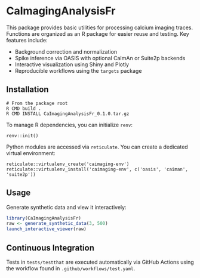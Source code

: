 # CaImagingAnalysisFr

This package provides basic utilities for processing calcium imaging traces. Functions are organized as an R package for easier reuse and testing. Key features include:

- Background correction and normalization
- Spike inference via OASIS with optional CaImAn or Suite2p backends
- Interactive visualization using Shiny and Plotly
- Reproducible workflows using the `targets` package

## Installation

```
# From the package root
R CMD build .
R CMD INSTALL CaImagingAnalysisFr_0.1.0.tar.gz
```

To manage R dependencies, you can initialize `renv`:

```
renv::init()
```

Python modules are accessed via `reticulate`. You can create a dedicated virtual environment:

```
reticulate::virtualenv_create('caimaging-env')
reticulate::virtualenv_install('caimaging-env', c('oasis', 'caiman', 'suite2p'))
```

## Usage

Generate synthetic data and view it interactively:

```r
library(CaImagingAnalysisFr)
raw <- generate_synthetic_data(3, 500)
launch_interactive_viewer(raw)
```

## Continuous Integration

Tests in `tests/testthat` are executed automatically via GitHub Actions using the workflow found in `.github/workflows/test.yaml`.
